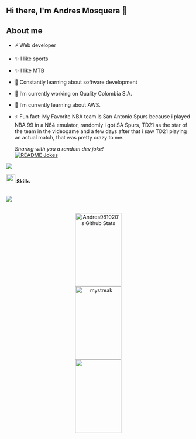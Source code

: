 ## Hi there, I'm Andres Mosquera 👋

## About me
- ⚡ Web developer
- ✨ I like sports
- ✨ I like MTB
- 🌱 Constantly learning about software development
- 🔭 I’m currently working on Quality Colombia S.A.
- 🌱 I’m currently learning about AWS.
- ⚡ Fun fact: My Favorite NBA team is San Antonio Spurs because i played NBA 99 in a N64 emulator, randomly i got SA Spurs, TD21 as the star of the team in the videogame and a few days after that i saw TD21 playing an actual match, that was pretty crazy to me.

  <i>Sharing with you a random dev joke!</i><br>
<a href="https://readme-jokes.vercel.app"><img align="center" src="https://readme-jokes.vercel.app/api" alt="README Jokes"></a>
  
<a href="https://www.youtube.com/watch?v=dQw4w9WgXcQ"><img src="https://user-images.githubusercontent.com/73097560/115834477-dbab4500-a447-11eb-908a-139a6edaec5c.gif"></a>

</div>

<div>
  <img src="https://media2.giphy.com/media/QssGEmpkyEOhBCb7e1/giphy.gif?cid=ecf05e47a0n3gi1bfqntqmob8g9aid1oyj2wr3ds3mg700bl&rid=giphy.gif" width ="25"><b> Skills</b>
  </br>
  </br>
  <p align="start">
  <a href="https://skillicons.dev">
    <img src="https://skillicons.dev/icons?i=git,css,azure,bitbucket,discord,docker,postgres,express,nestjs,github,html,java,spring,junit,js,mongodb,mysql,nodejs,postman,angular,ts,flutter,vscode,eclipse&perline=14" />
  </a>
</p>
</div>

</br>

<div align="center">

<img style="height:200px ; width: 50%" align="center" src="https://github-readme-stats.vercel.app/api?username=Andres981020&include_all_commits=true&count_private=true&show_icons=true&theme=tokyonight" alt="Andres981020's Github Stats">
</br>
<img style="height:200px; width:50%" src="https://github-readme-streak-stats.herokuapp.com/?user=Andres981020&theme=tokyonight" alt="mystreak"/>
</br>
<img style="height:200px ; width: 50%" align="center" src="https://github-readme-stats.vercel.app/api/top-langs/?username=Andres981020&theme=tokyonight&layout=compact" alt="">
</div>
<!--
**Andres981020/Andres981020** is a ✨ _special_ ✨ repository because its `README.md` (this file) appears on your GitHub profile.

Here are some ideas to get you started:

- 🔭 I’m currently working on ...
- 🌱 I’m currently learning ...
- 👯 I’m looking to collaborate on ...
- 🤔 I’m looking for help with ...
- 💬 Ask me about ...
- 📫 How to reach me: ...
- 😄 Pronouns: ...
- ⚡ Fun fact: ...
-->
